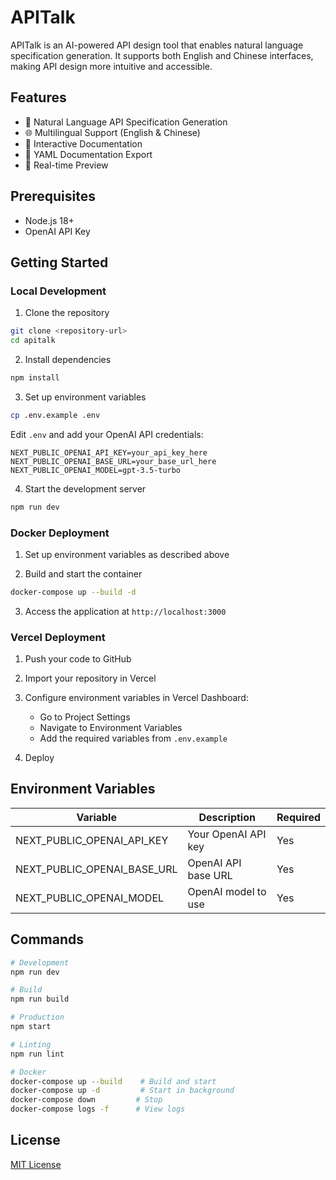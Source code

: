 # APITalk

APITalk is an AI-powered API design tool that enables natural language specification generation. It supports both English and Chinese interfaces, making API design more intuitive and accessible.

## Features

- 🤖 Natural Language API Specification Generation
- 🌐 Multilingual Support (English & Chinese)
- 📝 Interactive Documentation
- 📄 YAML Documentation Export
- 🔄 Real-time Preview

## Prerequisites

- Node.js 18+
- OpenAI API Key

## Getting Started

### Local Development

1. Clone the repository
```bash
git clone <repository-url>
cd apitalk
```

2. Install dependencies
```bash
npm install
```

3. Set up environment variables
```bash
cp .env.example .env
```
Edit `.env` and add your OpenAI API credentials:
```
NEXT_PUBLIC_OPENAI_API_KEY=your_api_key_here
NEXT_PUBLIC_OPENAI_BASE_URL=your_base_url_here
NEXT_PUBLIC_OPENAI_MODEL=gpt-3.5-turbo
```

4. Start the development server
```bash
npm run dev
```

### Docker Deployment

1. Set up environment variables as described above

2. Build and start the container
```bash
docker-compose up --build -d
```

3. Access the application at `http://localhost:3000`

### Vercel Deployment

1. Push your code to GitHub

2. Import your repository in Vercel

3. Configure environment variables in Vercel Dashboard:
   - Go to Project Settings
   - Navigate to Environment Variables
   - Add the required variables from `.env.example`

4. Deploy

## Environment Variables

| Variable | Description | Required |
|----------|-------------|----------|
| NEXT_PUBLIC_OPENAI_API_KEY | Your OpenAI API key | Yes |
| NEXT_PUBLIC_OPENAI_BASE_URL | OpenAI API base URL | Yes |
| NEXT_PUBLIC_OPENAI_MODEL | OpenAI model to use | Yes |

## Commands

```bash
# Development
npm run dev

# Build
npm run build

# Production
npm start

# Linting
npm run lint

# Docker
docker-compose up --build    # Build and start
docker-compose up -d         # Start in background
docker-compose down         # Stop
docker-compose logs -f      # View logs
```

## License

[MIT License](LICENSE)
